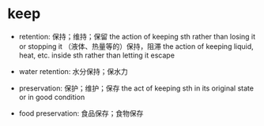 # keep

- retention: 保持；维持；保留 the action of keeping sth rather than losing it or stopping it （液体、热量等的）保持，阻滞 the action of keeping liquid, heat, etc. inside sth rather than letting it escape
- water retention: 水分保持；保水力

- preservation: 保护；维护；保存 the act of keeping sth in its original state or in good condition
- food preservation: 食品保存；食物保存
